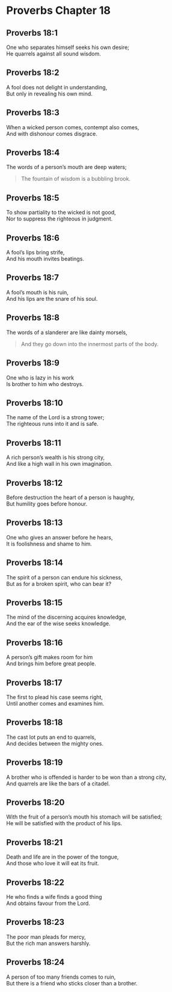 # Proverbs Chapter 18

## Proverbs 18:1

One who separates himself seeks his own desire;  
He quarrels against all sound wisdom.

## Proverbs 18:2

A fool does not delight in understanding,  
But only in revealing his own mind.

## Proverbs 18:3

When a wicked person comes, contempt also comes,  
And with dishonour comes disgrace.

## Proverbs 18:4

The words of a person’s mouth are deep waters;  
> The fountain of wisdom is a bubbling brook.

## Proverbs 18:5

To show partiality to the wicked is not good,  
Nor to suppress the righteous in judgment.

## Proverbs 18:6

A fool’s lips bring strife,  
And his mouth invites beatings.

## Proverbs 18:7

A fool’s mouth is his ruin,  
And his lips are the snare of his soul.

## Proverbs 18:8

The words of a slanderer are like dainty morsels,  
> And they go down into the innermost parts of the body.

## Proverbs 18:9

One who is lazy in his work  
Is brother to him who destroys.

## Proverbs 18:10

The name of the Lord is a strong tower;  
The righteous runs into it and is safe.

## Proverbs 18:11

A rich person’s wealth is his strong city,  
And like a high wall in his own imagination.

## Proverbs 18:12

Before destruction the heart of a person is haughty,  
But humility goes before honour.

## Proverbs 18:13

One who gives an answer before he hears,  
It is foolishness and shame to him.

## Proverbs 18:14

The spirit of a person can endure his sickness,  
But as for a broken spirit, who can bear it?

## Proverbs 18:15

The mind of the discerning acquires knowledge,  
And the ear of the wise seeks knowledge.

## Proverbs 18:16

A person’s gift makes room for him  
And brings him before great people.

## Proverbs 18:17

The first to plead his case seems right,  
Until another comes and examines him.

## Proverbs 18:18

The cast lot puts an end to quarrels,  
And decides between the mighty ones.

## Proverbs 18:19

A brother who is offended is harder to be won than a strong city,  
And quarrels are like the bars of a citadel.

## Proverbs 18:20

With the fruit of a person’s mouth his stomach will be satisfied;  
He will be satisfied with the product of his lips.

## Proverbs 18:21

Death and life are in the power of the tongue,  
And those who love it will eat its fruit.

## Proverbs 18:22

He who finds a wife finds a good thing  
And obtains favour from the Lord.

## Proverbs 18:23

The poor man pleads for mercy,  
But the rich man answers harshly.

## Proverbs 18:24

A person of too many friends comes to ruin,  
But there is a friend who sticks closer than a brother.